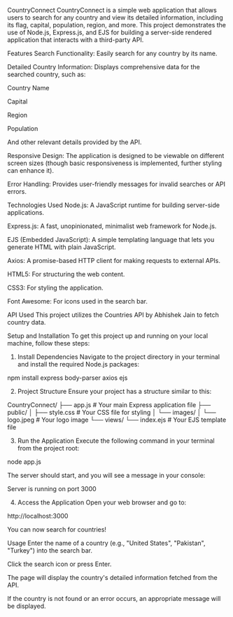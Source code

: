 CountryConnect
CountryConnect is a simple web application that allows users to search for any country and view its detailed information, including its flag, capital, population, region, and more. This project demonstrates the use of Node.js, Express.js, and EJS for building a server-side rendered application that interacts with a third-party API.

Features
Search Functionality: Easily search for any country by its name.

Detailed Country Information: Displays comprehensive data for the searched country, such as:

Country Name

Capital

Region

Population

And other relevant details provided by the API.

Responsive Design: The application is designed to be viewable on different screen sizes (though basic responsiveness is implemented, further styling can enhance it).

Error Handling: Provides user-friendly messages for invalid searches or API errors.

Technologies Used
Node.js: A JavaScript runtime for building server-side applications.

Express.js: A fast, unopinionated, minimalist web framework for Node.js.

EJS (Embedded JavaScript): A simple templating language that lets you generate HTML with plain JavaScript.

Axios: A promise-based HTTP client for making requests to external APIs.

HTML5: For structuring the web content.

CSS3: For styling the application.

Font Awesome: For icons used in the search bar.

API Used
This project utilizes the Countries API by Abhishek Jain to fetch country data.

Setup and Installation
To get this project up and running on your local machine, follow these steps:


1. Install Dependencies
Navigate to the project directory in your terminal and install the required Node.js packages:

npm install express body-parser axios ejs

2. Project Structure
Ensure your project has a structure similar to this:

CountryConnect/
├── app.js             # Your main Express application file
├── public/
│   ├── style.css      # Your CSS file for styling
│   └── images/
│       └── logo.jpeg  # Your logo image
└── views/
    └── index.ejs      # Your EJS template file

3. Run the Application
Execute the following command in your terminal from the project root:

node app.js

The server should start, and you will see a message in your console:

Server is running on port 3000

4. Access the Application
Open your web browser and go to:

http://localhost:3000

You can now search for countries!

Usage
Enter the name of a country (e.g., "United States", "Pakistan", "Turkey") into the search bar.

Click the search icon or press Enter.

The page will display the country's detailed information fetched from the API.

If the country is not found or an error occurs, an appropriate message will be displayed.

